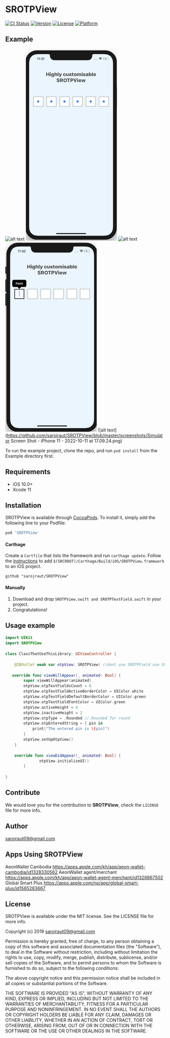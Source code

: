 # SROTPView

[![CI Status](https://img.shields.io/travis/sarojraut09@gmail.com/SROTPView.svg?style=flat)](https://travis-ci.org/sarojraut09@gmail.com/SROTPView)
[![Version](https://img.shields.io/cocoapods/v/SROTPView.svg?style=flat)](https://cocoapods.org/pods/SROTPView)
[![License](https://img.shields.io/cocoapods/l/SROTPView.svg?style=flat)](https://cocoapods.org/pods/SROTPView)
[![Platform](https://img.shields.io/cocoapods/p/SROTPView.svg?style=flat)](https://cocoapods.org/pods/SROTPView)

## Example
![alt text](https://github.com/sarojraut/SROTPView/blob/master/screenshots/underlined.png)
![alt text](https://github.com/sarojraut/SROTPView/blob/master/screenshots/bordered.png)
![alt text](https://github.com/sarojraut/SROTPView/blob/master/screenshots/round.png)
![alt text](https://github.com/sarojraut/SROTPView/blob/master/screenshots/paste.png)
![alt text](https://github.com/sarojraut/SROTPView/blob/master/screenshots/Simulator Screen Shot - iPhone 11 - 2022-10-11 at 17.09.24.png)



To run the example project, clone the repo, and run `pod install` from the Example directory first.

## Requirements

- iOS 10.0+
- Xcode 11

## Installation

SROTPView is available through [CocoaPods](https://cocoapods.org). To install
it, simply add the following line to your Podfile:

```ruby
pod 'SROTPView'
```

#### Carthage
Create a `Cartfile` that lists the framework and run `carthage update`. Follow the [instructions](https://github.com/Carthage/Carthage#if-youre-building-for-ios) to add `$(SRCROOT)/Carthage/Build/iOS/SROTPView.framework` to an iOS project.

```
github "sarojraut/SROTPView"
```
#### Manually
1. Download and drop ```SROTPView.swift and SROTPTextField.swift``` in your project.  
2. Congratulations!  

## Usage example

```swift
import UIKit
import SROTPView

class ClassThatUseThisLibrary: UIViewController {

    @IBOutlet weak var otpView: SROTPView! //dont use SROTPField use SROTPView
    
   override func viewWillAppear(_ animated: Bool) {
        super.viewWillAppear(animated)
        otpView.otpTextFieldsCount = 6
        otpView.otpTextFieldActiveBorderColor = UIColor.white
        otpView.otpTextFieldDefaultBorderColor = UIColor.green
        otpView.otpTextFieldFontColor = UIColor.green
        otpView.activeHeight = 4
        otpView.inactiveHeight = 2
        otpView.otpType = .Rounded //.Rounded for round
        otpView.otpEnteredString = { pin in
            print("The entered pin is \(pin)")
        }
        otpView.setUpOtpView()
    }
       
    override func viewDidAppear(_ animated: Bool) {
               otpView.initializeUI()
        }
    
}

```

## Contribute

We would love you for the contribution to **SROTPView**, check the ``LICENSE`` file for more info.
## Author

sarojraut09@gmail.com

## Apps Using SROTPView
AeonWallet Cambodia
https://apps.apple.com/kh/app/aeon-wallet-cambodia/id1328330562
AeonWallet agent/merchant
https://apps.apple.com/kh/app/aeon-wallet-agent-merchant/id1328867502
Global Smart Plus
https://apps.apple.com/np/app/global-smart-plus/id1565283667

## License

SROTPView is available under the MIT license. See the LICENSE file for more info.

Copyright (c) 2019 sarojraut09@gmail.com 

Permission is hereby granted, free of charge, to any person obtaining a copy
of this software and associated documentation files (the "Software"), to deal
in the Software without restriction, including without limitation the rights
to use, copy, modify, merge, publish, distribute, sublicense, and/or sell
copies of the Software, and to permit persons to whom the Software is
furnished to do so, subject to the following conditions:

The above copyright notice and this permission notice shall be included in
all copies or substantial portions of the Software.

THE SOFTWARE IS PROVIDED "AS IS", WITHOUT WARRANTY OF ANY KIND, EXPRESS OR
IMPLIED, INCLUDING BUT NOT LIMITED TO THE WARRANTIES OF MERCHANTABILITY,
FITNESS FOR A PARTICULAR PURPOSE AND NONINFRINGEMENT. IN NO EVENT SHALL THE
AUTHORS OR COPYRIGHT HOLDERS BE LIABLE FOR ANY CLAIM, DAMAGES OR OTHER
LIABILITY, WHETHER IN AN ACTION OF CONTRACT, TORT OR OTHERWISE, ARISING FROM,
OUT OF OR IN CONNECTION WITH THE SOFTWARE OR THE USE OR OTHER DEALINGS IN
THE SOFTWARE.


